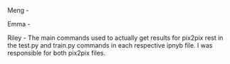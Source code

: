 Meng -

Emma - 

Riley - The main commands used to actually get results for pix2pix rest in the test.py and train.py commands in each respective ipnyb file. 
  I was responsible for both pix2pix files.

